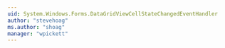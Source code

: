 ```yaml
---
uid: System.Windows.Forms.DataGridViewCellStateChangedEventHandler
author: "stevehoag"
ms.author: "shoag"
manager: "wpickett"
---
```

